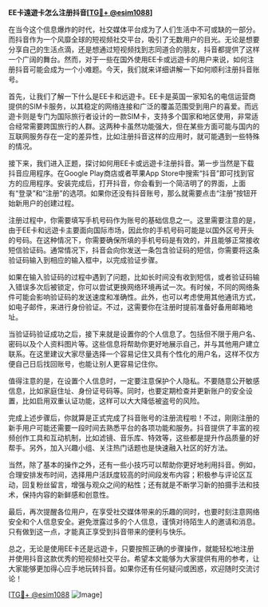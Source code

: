 **EE卡遠遊卡怎么注册抖音[[TG💪+ @esim1088](https://t.me/s/esim1088)]**

在当今这个信息爆炸的时代，社交媒体平台成为了人们生活中不可或缺的一部分。而抖音作为一个风靡全球的短视频社交平台，吸引了无数用户的目光。无论是想要分享自己的生活点滴，还是想通过短视频找到志同道合的朋友，抖音都提供了这样一个广阔的舞台。然而，对于一些在国外使用EE卡或远遊卡的用户来说，如何注册抖音可能会成为一个小难题。今天，我们就来详细讲解一下如何顺利注册抖音账号。

首先，让我们了解一下什么是EE卡和远遊卡。EE卡是英国一家知名的电信运营商提供的SIM卡服务，以其稳定的网络连接和广泛的覆盖范围受到用户的喜爱。而远遊卡则是专门为国际旅行者设计的一款SIM卡，支持多个国家和地区使用，非常适合经常需要跨国旅行的人群。这两种卡虽然功能强大，但在某些方面可能与国内的互联网服务存在一定的差异性，比如注册抖音这样的应用时，就可能遇到一些特殊的情况。

接下来，我们进入正题，探讨如何用EE卡或远遊卡注册抖音。第一步当然是下载抖音应用程序。在Google Play商店或者苹果App Store中搜索“抖音”即可找到官方的应用程序。安装完成后，打开抖音，你会看到一个简洁明了的界面，上面有“登录”和“注册”的选项。如果你还没有抖音账号，那么就需要点击“注册”按钮开始新用户的创建过程。

注册过程中，你需要填写手机号码作为账号的基础信息之一。这里需要注意的是，由于EE卡和远遊卡主要面向国际市场，因此你的手机号码可能是以国外区号开头的号码。在这种情况下，你需要确保所填的手机号码是有效的，并且能够正常接收短信验证码。通常情况下，抖音会向你发送一条包含验证码的短信，你需要将这条验证码输入到相应的输入框中，以完成验证步骤。

如果在输入验证码的过程中遇到了问题，比如长时间没有收到短信，或者验证码输入错误多次后被锁定，你可以尝试更换网络环境再试一次。有时候，不同的网络条件可能会影响验证码的发送速度和准确性。此外，也可以考虑使用其他通讯方式，如电子邮件，来进行身份验证。不过，这需要你在注册时提前准备好备用邮箱地址。

当验证码验证成功之后，接下来就是设置你的个人信息了。包括但不限于用户名、密码以及个人资料图片等。这些信息将帮助你更好地展示自己，并与其他用户建立联系。在这里建议大家尽量选择一个容易记住又具有个性化的用户名，这样不仅方便自己日后找回账号，也能让别人更容易记住你。

值得注意的是，在设置个人信息时，一定要注意保护个人隐私。不要随意公开敏感信息，比如家庭住址、身份证号码等。同时，也要定期检查并更新账户的安全设置，比如启用双重认证功能，这样可以大大降低被盗号的风险。

完成上述步骤后，你就算是正式完成了抖音账号的注册流程啦！不过，刚刚注册的新手用户可能还需要一段时间去熟悉平台的各项功能和服务。抖音提供了丰富的视频创作工具和互动机制，比如滤镜、音乐库、特效等，这些都是提升作品质量的好帮手。另外，加入兴趣小组、关注热门话题也是快速融入社区的好方法。

当然，除了基本的操作之外，还有一些小技巧可以帮助你更好地利用抖音。例如，合理安排发布时间，选择用户活跃度较高的时间段发布内容；积极参与评论区互动，回复粉丝留言，增强与观众之间的粘性；还有就是不断学习新的拍摄手法和技术，保持内容的新鲜感和创意性。

最后，再次提醒各位用户，在享受社交媒体带来的乐趣的同时，也要时刻注意网络安全和个人信息安全。避免泄露过多的个人信息，谨慎对待陌生人的邀请和消息。只有做到这一点，才能真正享受到抖音带来的便利与快乐。

总之，无论是使用EE卡还是远遊卡，只要按照正确的步骤操作，就能轻松地注册并使用抖音这款优秀的短视频社交平台。希望本文能够为大家提供有用的参考，让大家能够更加得心应手地玩转抖音。如果你还有任何疑问或困惑，欢迎随时交流讨论！

[[TG💪+ @esim1088](https://t.me/s/esim1088) ![Image](https://i.postimg.cc/4NQfJmqS/Snipaste-2025-05-13-00-14-12.png)]